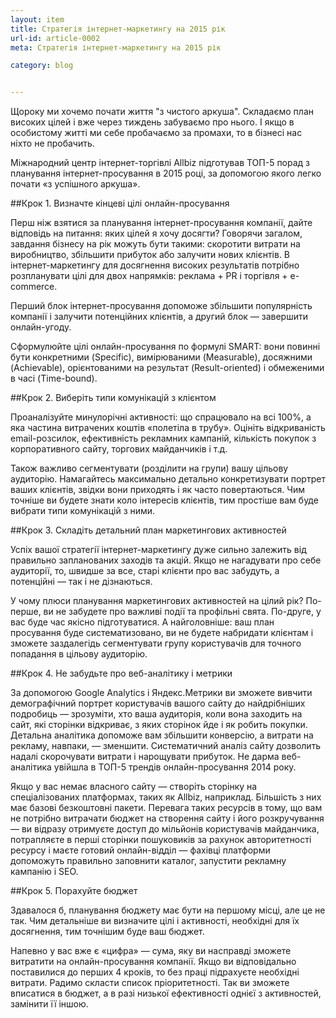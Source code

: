 ```yaml
---
layout: item
title: Стратегія інтернет-маркетингу на 2015 рік
url-id: article-0002
meta: Стратегія інтернет-маркетингу на 2015 рік

category: blog


---
```


Щороку ми хочемо почати життя "з чистого аркуша". Складаємо план високих цілей і вже через тиждень забуваємо про нього. І якщо в особистому житті ми себе пробачаємо за промахи, то в бізнесі нас ніхто не пробачить.

Міжнародний центр інтернет-торгівлі Allbiz підготував ТОП-5 порад з планування інтернет-просування в 2015 році, за допомогою якого легко почати «з успішного аркуша».

##Крок 1. Визначте кінцеві цілі онлайн-просування

Перш ніж взятися за планування інтернет-просування компанії, дайте відповідь на питання: яких цілей я хочу досягти? Говорячи загалом, завдання бізнесу на рік можуть бути такими: скоротити витрати на виробництво, збільшити прибуток або залучити нових клієнтів. В інтернет-маркетингу для досягнення високих результатів потрібно розпланувати цілі для двох напрямків: реклама + PR і торгівля + e-commerce.

Перший блок інтернет-просування допоможе збільшити популярність компанії і залучити потенційних клієнтів, а другий блок — завершити онлайн-угоду.

Сформулюйте цілі онлайн-просування по формулі SMART: вони повинні бути конкретними (Specific), вимірюваними (Measurable), досяжними (Achievable), орієнтованими на результат (Result-oriented) і обмеженими в часі (Time-bound).

##Крок 2. Виберіть типи комунікацій з клієнтом

Проаналізуйте минулорічні активності: що спрацювало на всі 100%, а яка частина витрачених коштів «полетіла в трубу». Оцініть відкриваність email-розсилок, ефективність рекламних кампаній, кількість покупок з корпоративного сайту, торгових майданчиків і т.д.

Також важливо сегментувати (розділити на групи) вашу цільову аудиторію. Намагайтесь максимально детально конкретизувати портрет ваших клієнтів, звідки вони приходять і як часто повертаються. Чим точніше ви будете знати коло інтересів клієнтів, тим простіше вам буде вибрати типи комунікацій з ними.

##Крок 3. Складіть детальний план маркетингових активностей

Успіх вашої стратегії інтернет-маркетингу дуже сильно залежить від правильно запланованих заходів та акцій. Якщо не нагадувати про себе аудиторії, то, швидше за все, старі клієнти про вас забудуть, а потенційні — так і не дізнаються.

У чому плюси планування маркетингових активностей на цілий рік? По-перше, ви не забудете про важливі події та профільні свята. По-друге, у вас буде час якісно підготуватися. А найголовніше: ваш план просування буде систематизовано, ви не будете набридати клієнтам і зможете заздалегідь сегментувати групу користувачів для точного попадання в цільову аудиторію.

##Крок 4. Не забудьте про веб-аналітику і метрики

За допомогою Google Analytics і Яндекс.Метрики ви зможете вивчити демографічний портрет користувачів вашого сайту до найдрібніших подробиць — зрозуміти, хто ваша аудиторія, коли вона заходить на сайт, які сторінки відкриває, з яких сторінок йде і як робить покупки. Детальна аналітика допоможе вам збільшити конверсію, а витрати на рекламу, навпаки, — зменшити. Систематичний аналіз сайту дозволить надалі скорочувати витрати і нарощувати прибуток. Не дарма веб-аналітика увійшла в ТОП-5 трендів онлайн-просування 2014 року.

Якщо у вас немає власного сайту — створіть сторінку на спеціалізованих платформах, таких як Allbiz, наприклад. Більшість з них має базові безкоштовні пакети. Перевага таких ресурсів в тому, що вам не потрібно витрачати бюджет на створення сайту і його розкручування — ви відразу отримуєте доступ до мільйонів користувачів майданчика, потрапляєте в перші сторінки пошуковиків за рахунок авторитетності ресурсу і маєте готовий онлайн-відділ — фахівці платформи допоможуть правильно заповнити каталог, запустити рекламну кампанію і SEO.

##Крок 5. Порахуйте бюджет

Здавалося б, планування бюджету має бути на першому місці, але це не так. Чим детальніше ви визначите цілі і активності, необхідні для їх досягнення, тим точнішим буде ваш бюджет.

Напевно у вас вже є «цифра» — сума, яку ви насправді зможете витратити на онлайн-просування компанії. Якщо ви відповідально поставилися до перших 4 кроків, то без праці підрахуєте необхідні витрати. Радимо скласти список пріоритетності. Так ви зможете вписатися в бюджет, а в разі низької ефективності однієї з активностей, замінити її іншою.